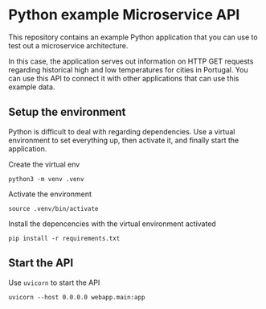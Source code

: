 # Python example Microservice API

This repository contains an example Python application that you can use to test
out a microservice architecture.

In this case, the application serves out information on HTTP GET requests
regarding historical high and low temperatures for cities in Portugal. You can
use this API to connect it with other applications that can use this example
data.


## Setup the environment

Python is difficult to deal with regarding dependencies. Use a virtual
environment to set everything up, then activate it, and finally start the
application.


Create the virtual env

```
python3 -m venv .venv
```

Activate the environment

```
source .venv/bin/activate
```

Install the depencencies with the virtual environment activated

```
pip install -r requirements.txt
```


## Start the API

Use `uvicorn` to start the API

```
uvicorn --host 0.0.0.0 webapp.main:app
```
